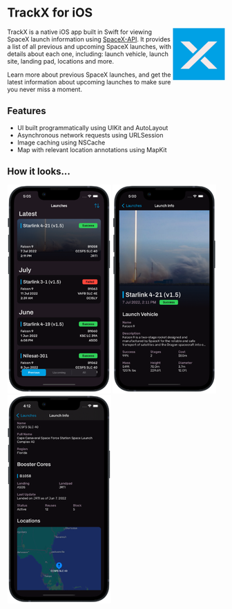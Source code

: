 # TrackX for iOS
<img src="Screenshots/App%20Icon.png" align="right"
     alt="TrackX Icon" width="120" height="120">

TrackX is a native iOS app built in Swift for viewing SpaceX launch information using [SpaceX-API](https://github.com/r-spacex/SpaceX-API). It provides a list of all previous and upcoming SpaceX launches, with details about each one, including: launch vehicle, launch site, landing pad, locations and more.

Learn more about previous SpaceX launches, and get the latest information about upcoming launches to make sure you never miss a moment.

## Features
- UI built programmatically using UIKit and AutoLayout
- Asynchronous network requests using URLSession
- Image caching using NSCache
- Map with relevant location annotations using MapKit

## How it looks...
<p float="left">
  <img src="Screenshots/Main%20List.png" width="240" />
  <img src="Screenshots/Details.png" width="240" /> 
  <img src="Screenshots/Second%20Details.png" width="240" />
</p>

